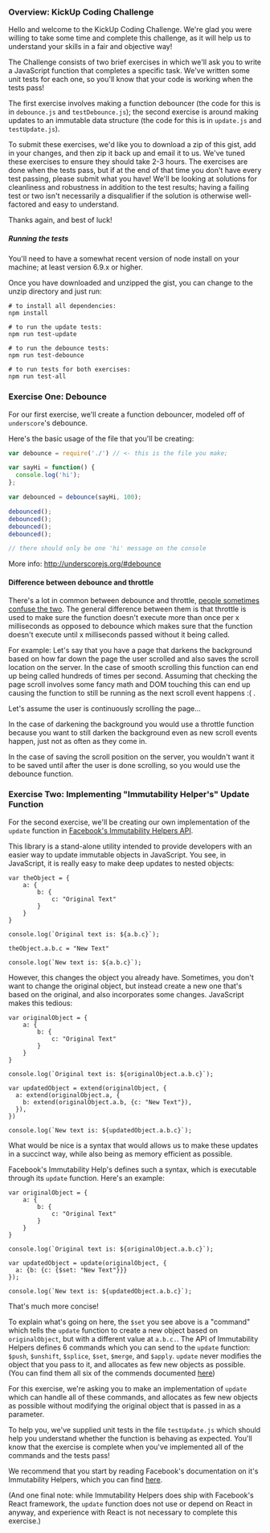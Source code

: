 ### Overview: KickUp Coding Challenge

Hello and welcome to the KickUp Coding Challenge.  We're glad you were willing to take some time and complete this challenge, as it will help us to understand your skills in a fair and objective way!

The Challenge consists of two brief exercises in which we'll ask you to write a JavaScript function that completes a specific task. We've written some unit tests for each one, so you'll know that your code is working when the tests pass!

The first exercise involves making a function debouncer (the code for this is in `debounce.js` and `testDebounce.js`); the second exercise is around making updates to an immutable data structure (the code for this is in `update.js` and `testUpdate.js`).

To submit these exercises, we'd like you to download a zip of this gist, add in your changes, and then zip it back up and email it to us. We've tuned these exercises to ensure they should take 2-3 hours. The exercises are done when the tests pass, but if at the end of that time you don't have every test passing, please submit what you have! We'll be looking at solutions for cleanliness and robustness in addition to the test results; having a failing test or two isn't necessarily a disqualifier if the solution is otherwise well-factored and easy to understand.

Thanks again, and best of luck!
 
##### Running the tests

You'll need to have a somewhat recent version of node install on your machine; at least version 6.9.x or higher.  

Once you have downloaded and unzipped the gist, you can change to the unzip directory and just run:

```
# to install all dependencies:
npm install

# to run the update tests:
npm run test-update

# to run the debounce tests:
npm run test-debounce

# to run tests for both exercises:
npm run test-all
```

### Exercise One: Debounce

For our first exercise, we'll create a function debouncer, modeled off of `underscore`'s debounce.

Here's the basic usage of the file that you'll be creating:

```js
var debounce = require('./') // <- this is the file you make;

var sayHi = function() {
  console.log('hi');
};

var debounced = debounce(sayHi, 100);

debounced();
debounced();
debounced();
debounced();

// there should only be one 'hi' message on the console
```

More info: http://underscorejs.org/#debounce


#### Difference between debounce and throttle

There's a lot in common between debounce and throttle, [people sometimes confuse the two](https://github.com/kolodny/exercises/issues/3#issuecomment-111623806). The general difference between them is that throttle is used to make sure the function doesn't execute more than once per x milliseconds as opposed to debounce which makes sure that the function doesn't execute until x milliseconds passed without it being called.

For example: Let's say that you have a page that darkens the background based on how far down the page the user scrolled and also saves the scroll location on the server. In the case of smooth scrolling this function can end up being called hundreds of times per second. Assuming that checking the page scroll involves some fancy math and DOM touching this can end up causing the function to still be running as the next scroll event happens :( .

Let's assume the user is continuously scrolling the page...

In the case of darkening the background you would use a throttle function because you want to still darken the background even as new scroll events happen, just not as often as they come in.

In the case of saving the scroll position on the server, you wouldn't want it to be saved until after the user is done scrolling, so you would use the debounce function.


### Exercise Two: Implementing "Immutability Helper's" Update Function

For the second exercise, we'll be creating our own implementation of the `update` function in [Facebook's Immutability Helpers API](https://facebook.github.io/react/docs/update.html).

This library is a stand-alone utility intended to provide developers with an easier way to update immutable objects in JavaScript.  You see, in JavaScript, it is really easy to make deep updates to nested objects:

```
var theObject = {
    a: {
        b: {
            c: "Original Text"
        }
    }
}

console.log(`Original text is: ${a.b.c}`);

theObject.a.b.c = "New Text"

console.log(`New text is: ${a.b.c}`);

```

However, this changes the object you already have.  Sometimes, you don't want to change the original object, but instead create a new one that's based on the original, and also incorporates some changes.  JavaScript makes this tedious:

```
var originalObject = {
    a: {
        b: {
            c: "Original Text"
        }
    }
}

console.log(`Original text is: ${originalObject.a.b.c}`);

var updatedObject = extend(originalObject, {
  a: extend(originalObject.a, {
    b: extend(originalObject.a.b, {c: "New Text"}),
  }),
})

console.log(`New text is: ${updatedObject.a.b.c}`);

```

What would be nice is a syntax that would allows us to make these updates in a succinct way, while also being as memory efficient as possible.

Facebook's Immutability Help's defines such a syntax, which is executable through its `update` function.   Here's an example:

```
var originalObject = {
    a: {
        b: {
            c: "Original Text"
        }
    }
}

console.log(`Original text is: ${originalObject.a.b.c}`);

var updatedObject = update(originalObject, {
  a: {b: {c: {$set: "New Text"}}}
});

console.log(`New text is: ${updatedObject.a.b.c}`);
```

That's much more concise!

To explain what's going on here, the `$set` you see above is a "command" which tells the `update` function to create a new object based on `originalObject`, but with a different value at `a.b.c.`.  The API of Immutability Helpers defines 6 commands which you can send to the `update` function: `$push`, `$unshift`, `$splice`, `$set`, `$merge`, and `$apply`.  `update` never modifies the object that you pass to it, and allocates as few new objects as possible.  (You can find them all six of the commends documented [here](https://reactjs.org/docs/update.html#available-commands))

For this exercise, we're asking you to make an implementation of `update` which can handle all of these commands, and allocates as few new objects as possible without modifying the original object that is passed in as a parameter.

To help you, we've supplied unit tests in the file `testUpdate.js` which should help you understand whether the function is behaving as expected.  You'll know that the exercise is complete when you've implemented all of the commands and the tests pass!

We recommend that you start by reading Facebook's documentation on it's Immutability Helpers, which you can find [here](https://reactjs.org/docs/update.html).

(And one final note: while Immutability Helpers does ship with Facebook's React framework, the `update` function does not use or depend on React in anyway, and experience with React is not necessary to complete this exercise.)